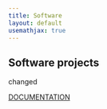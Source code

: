 ```yaml
---
title: Software
layout: default
usemathjax: true
---
```

## Software projects

changed

<a href="./spipack/documentation/html/index.html" target="_top">DOCUMENTATION</a>
